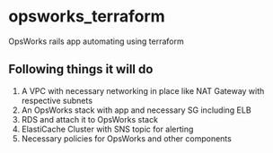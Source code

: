 # opsworks_terraform
OpsWorks rails app automating using terraform

## Following things it will do

  1. A VPC with necessary networking in place like NAT Gateway with respective subnets 
  2. An OpsWorks stack with app and necessary SG including ELB
  3. RDS and attach it to OpsWorks stack
  4. ElastiCache Cluster with SNS topic for alerting
  5. Necessary policies for OpsWorks and other components

